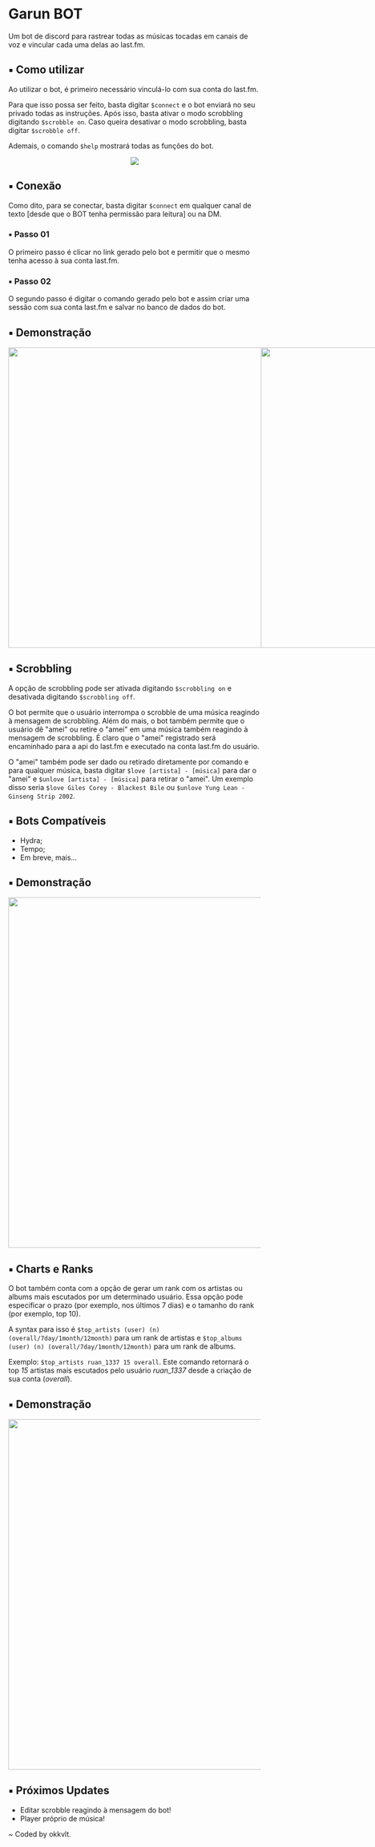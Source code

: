# Garun BOT

Um bot de discord para rastrear todas as músicas tocadas em canais de voz e vincular cada uma delas ao last.fm.

## ▪ Como utilizar

Ao utilizar o bot, é primeiro necessário vinculá-lo com sua conta do last.fm.

Para que isso possa ser feito, basta digitar `$connect` e o bot enviará no seu privado todas as instruções.
Após isso, basta ativar o modo scrobbling digitando `$scrobble on`. Caso queira desativar o modo scrobbling, basta digitar `$scrobble off`.

Ademais, o comando `$help` mostrará todas as funções do bot.

<div align="center">
    <img src="https://i.imgur.com/0ee3lTG.png"></img>
</div>

## ▪ Conexão

Como dito, para se conectar, basta digitar `$connect` em qualquer canal de texto [desde que o BOT tenha permissão para leitura] ou na DM.

### ▪ Passo 01

O primeiro passo é clicar no link gerado pelo bot e permitir que o mesmo tenha acesso à sua conta last.fm.

### ▪ Passo 02

O segundo passo é digitar o comando gerado pelo bot e assim criar uma sessão com sua conta last.fm e salvar no banco de dados do bot.

## ▪ Demonstração

<div align="center">
    <div style="display: flex;">
        <img src="https://i.imgur.com/xsXle63.png" width="600"></img>
        <img src="https://i.imgur.com/O0s72Y4.png" width="600"></img>
    </div>
</div>

## ▪ Scrobbling

A opção de scrobbling pode ser ativada digitando `$scrobbling on` e desativada digitando `$scrobbling off`.

O bot permite que o usuário interrompa o scrobble de uma música reagindo à mensagem de scrobbling. Além do mais, o bot também permite que o usuário dê "amei" ou retire o "amei" em uma música também reagindo à mensagem de scrobbling. É claro que o "amei" registrado será encaminhado para a api do last.fm e executado na conta last.fm do usuário.

O "amei" também pode ser dado ou retirado diretamente por comando e para qualquer música, basta digitar `$love [artista] - [música]` para dar o "amei" e `$unlove [artista] - [música]` para retirar o "amei". Um exemplo disso seria `$love Giles Corey - Blackest Bile` ou `$unlove Yung Lean - Ginseng Strip 2002`.

## ▪ Bots Compatíveis

- Hydra;
- Tempo;
- Em breve, mais...

## ▪ Demonstração

<div align="center">
    <img src="https://i.imgur.com/38otbWb.png" width="700"></img>
</div>

## ▪ Charts e Ranks

O bot também conta com a opção de gerar um rank com os artistas ou albums mais escutados por um determinado usuário. Essa opção pode especificar o prazo (por exemplo, nos últimos 7 dias) e o tamanho do rank (por exemplo, top 10).

A syntax para isso é `$top_artists (user) (n) (overall/7day/1month/12month)` para um rank de artistas e `$top_albums (user) (n) (overall/7day/1month/12month)` para um rank de albums.

Exemplo: `$top_artists ruan_1337 15 overall`. Este comando retornará o top _15_ artistas mais escutados pelo usuário _ruan\_1337_ desde a criação de sua conta (_overall_).

## ▪ Demonstração

<div align="center">
    <img src="https://i.imgur.com/podJgp4.png" width="700"></img>
</div>

## ▪ Próximos Updates

- Editar scrobble reagindo à mensagem do bot!
- Player próprio de música!

\~ Coded by okkvlt.
